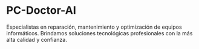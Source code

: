# PC-Doctor-AI
Especialistas en reparación, mantenimiento y optimización de equipos informáticos. Brindamos soluciones tecnológicas profesionales con la más alta calidad y confianza.

